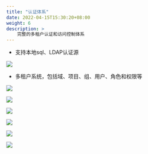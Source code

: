 ```yaml
---
title: "认证体系"
date: 2022-04-15T15:30:20+08:00
weight: 6
description: >
    完整的多租户认证和访问控制体系
---
```


- 支持本地sql、LDAP认证源

![](../images/idplist.png)

- 多租户系统，包括域、项目、组、用户、角色和权限等

![](../images/domainlist.png)

![](../images/projectlist.png)

![](../images/grouplist.png)

![](../images/userlist.png)

![](../images/rolelist.png)

![](../images/policylist.png)










